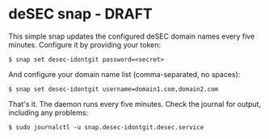 # deSEC snap - DRAFT

This simple snap updates the configured deSEC domain names every five
minutes. Configure it by providing your token:

    $ snap set desec-idontgit password=<secret>

And configure your domain name list (comma-separated, no spaces):

    $ snap set desec-idontgit username=domain1.com,domain2.com

That's it. The daemon runs every five minutes. Check the journal for output,
including any problems:

    $ sudo journalctl -u snap.desec-idontgit.desec.service

